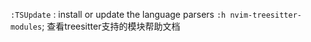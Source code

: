 `:TSUpdate` : install or update the language parsers
`:h nvim-treesitter-modules`; 查看treesitter支持的模块帮助文档